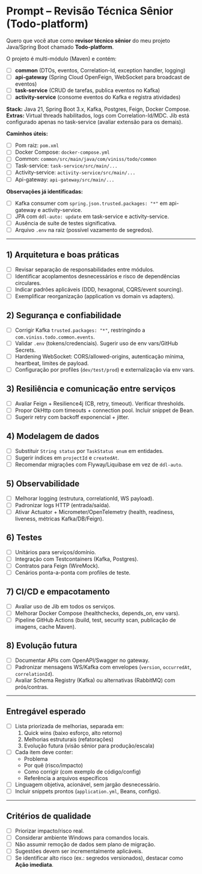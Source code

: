 
# Prompt – Revisão Técnica Sênior (Todo-platform)

Quero que você atue como **revisor técnico sênior** do meu projeto Java/Spring Boot chamado **Todo-platform**.

O projeto é multi-módulo (Maven) e contém:
- [ ] **common** (DTOs, eventos, Correlation-Id, exception handler, logging)
- [ ] **api-gateway** (Spring Cloud OpenFeign, WebSocket para broadcast de eventos)
- [ ] **task-service** (CRUD de tarefas, publica eventos no Kafka)
- [ ] **activity-service** (consome eventos do Kafka e registra atividades)

**Stack:** Java 21, Spring Boot 3.x, Kafka, Postgres, Feign, Docker Compose.  
**Extras:** Virtual threads habilitados, logs com Correlation-Id/MDC. Jib está configurado apenas no task-service (avaliar extensão para os demais).

**Caminhos úteis:**
- [ ] Pom raiz: `pom.xml`
- [ ] Docker Compose: `docker-compose.yml`
- [ ] Common: `common/src/main/java/com/viniss/todo/common`
- [ ] Task-service: `task-service/src/main/...`
- [ ] Activity-service: `activity-service/src/main/...`
- [ ] Api-gateway: `api-gateway/src/main/...`

**Observações já identificadas:**
- [ ] Kafka consumer com `spring.json.trusted.packages: "*"` em api-gateway e activity-service.
- [ ] JPA com `ddl-auto: update` em task-service e activity-service.
- [ ] Ausência de suíte de testes significativa.
- [ ] Arquivo `.env` na raiz (possível vazamento de segredos).

---

## 1) Arquitetura e boas práticas
- [ ] Revisar separação de responsabilidades entre módulos.
- [ ] Identificar acoplamentos desnecessários e risco de dependências circulares.
- [ ] Indicar padrões aplicáveis (DDD, hexagonal, CQRS/event sourcing).
- [ ] Exemplificar reorganização (application vs domain vs adapters).

## 2) Segurança e confiabilidade
- [ ] Corrigir Kafka `trusted.packages: "*"`, restringindo a `com.viniss.todo.common.events`.
- [ ] Validar `.env` (tokens/credenciais). Sugerir uso de env vars/GitHub Secrets.
- [ ] Hardening WebSocket: CORS/allowed-origins, autenticação mínima, heartbeat, limites de payload.
- [ ] Configuração por profiles (`dev/test/prod`) e externalização via env vars.

## 3) Resiliência e comunicação entre serviços
- [ ] Avaliar Feign + Resilience4j (CB, retry, timeout). Verificar thresholds.
- [ ] Propor OkHttp com timeouts + connection pool. Incluir snippet de Bean.
- [ ] Sugerir retry com backoff exponencial + jitter.

## 4) Modelagem de dados
- [ ] Substituir `String status` por `TaskStatus enum` em entidades.
- [ ] Sugerir índices em `projectId` e `createdAt`.
- [ ] Recomendar migrações com Flyway/Liquibase em vez de `ddl-auto`.

## 5) Observabilidade
- [ ] Melhorar logging (estrutura, correlationId, WS payload).
- [ ] Padronizar logs HTTP (entrada/saída).
- [ ] Ativar Actuator + Micrometer/OpenTelemetry (health, readiness, liveness, métricas Kafka/DB/Feign).

## 6) Testes
- [ ] Unitários para serviços/domínio.
- [ ] Integração com Testcontainers (Kafka, Postgres).
- [ ] Contratos para Feign (WireMock).
- [ ] Cenários ponta-a-ponta com profiles de teste.

## 7) CI/CD e empacotamento
- [ ] Avaliar uso de Jib em todos os serviços.
- [ ] Melhorar Docker Compose (healthchecks, depends_on, env vars).
- [ ] Pipeline GitHub Actions (build, test, security scan, publicação de imagens, cache Maven).

## 8) Evolução futura
- [ ] Documentar APIs com OpenAPI/Swagger no gateway.
- [ ] Padronizar mensagens WS/Kafka com envelopes (`version`, `occurredAt`, `correlationId`).
- [ ] Avaliar Schema Registry (Kafka) ou alternativas (RabbitMQ) com prós/contras.

---

## Entregável esperado
- [ ] Lista priorizada de melhorias, separada em:
  1. Quick wins (baixo esforço, alto retorno)
  2. Melhorias estruturais (refatorações)
  3. Evolução futura (visão sênior para produção/escala)
- [ ] Cada item deve conter:
  - Problema
  - Por quê (risco/impacto)
  - Como corrigir (com exemplo de código/config)
  - Referência a arquivos específicos
- [ ] Linguagem objetiva, acionável, sem jargão desnecessário.
- [ ] Incluir snippets prontos (`application.yml`, Beans, configs).

---

## Critérios de qualidade
- [ ] Priorizar impacto/risco real.
- [ ] Considerar ambiente Windows para comandos locais.
- [ ] Não assumir remoção de dados sem plano de migração.
- [ ] Sugestões devem ser incrementalmente aplicáveis.
- [ ] Se identificar alto risco (ex.: segredos versionados), destacar como **Ação imediata**.
